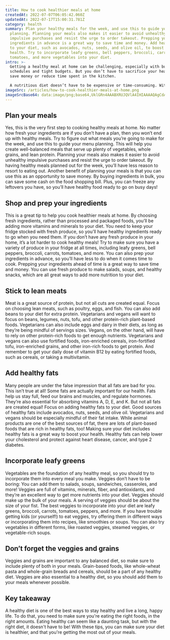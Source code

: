 ```yaml
---
title: How to cook healthier meals at home
createdAt: 2022-07-07T06:05:42.060Z
updatedAt: 2022-07-17T15:00:31.781Z
category: health
summary: Plan your healthy meals for the week, and use this to guide your menu
  planning. Planning your meals also makes it easier to avoid unhealthy
  impulsive purchases and resist the urge to order takeout. Prepping your
  ingredients in advance is a great way to save time and money. Add healthy fats
  to your diet, such as avocados, nuts, seeds, and olive oil, to boost your
  health. Try to incorporate leafy greens, bell peppers, broccoli, carrots,
  tomatoes, and more vegetables into your diet.
intro: >-
  Getting a healthy meal at home can be challenging, especially with busy
  schedules and tight budgets. But you don’t have to sacrifice your health to
  save money or reduce time spent in the kitchen. 

  A nutritious diet doesn’t have to be expensive or time-consuming. With some planning and preparation, you can make home-cooked meals that are both cheap and healthy. Healthy eating is more than just counting calories; it’s about focusing on foods that are unprocessed and rich in vitamins, minerals, and other nutrients. Eating well helps keep you lean, boost your immune system, manage your weight, and prevent chronic diseases like heart disease and type 2 diabetes. Focusing on the right foods will help get you there. Let’s take a look at some tips on how to cook healthier meals at home!
imageSrc: /articles/how-to-cook-healthier-meals-at-home.png
imageSrcBase64: data:image/png;base64,UklGRn4AAABXRUJQVlA4IHIAAAAQAgCdASoKAAoAAUAmJZgCdAYuba/wm+fIAP7y6pjfRGsg9gy4wTmdLO88vsjqlTtv2DJuOZEWr+mt0cqfDLKgbIhzksHRzOByu1Osk7L6WXLb10J5yXulUIfp/8/mWW8QmjfOwxlA4aUY0KD02msAAAA=
---
```


## Plan your meals

Yes, this is the very first step to cooking healthy meals at home. No matter how fresh your ingredients are if you don’t have a plan, then you won’t end up with healthy meals.
Try to figure out what meals you’re going to make for the week, and use this to guide your menu planning. This will help you create well-balanced meals that serve up plenty of vegetables, whole grains, and lean protein.
Planning your meals also makes it easier to avoid unhealthy impulsive purchases and resist the urge to order takeout. By having healthy meals planned out for the week, you’ll have less reason to resort to eating out.
Another benefit of planning your meals is that you can use this as an opportunity to save money. By buying ingredients in bulk, you can save some cash on the food shopping bill. Plus, you can freeze any leftovers you have, so you’ll have healthy food ready to go on busy days!

## Shop and prep your ingredients

This is a great tip to help you cook healthier meals at home. By choosing fresh ingredients, rather than processed and packaged foods, you’ll be adding more vitamins and minerals to your diet.
You need to keep your fridge stocked with fresh produce, so you’ll have healthy ingredients ready to go when you need them. If you don’t have any fresh produce in your home, it’s a lot harder to cook healthy meals!
Try to make sure you have a variety of produce in your fridge at all times, including leafy greens, bell peppers, broccoli, carrots, tomatoes, and more. You can also prep your ingredients in advance, so you’ll have less to do when it comes time to cook.
Prepping your ingredients ahead of time is a great way to save time and money. You can use fresh produce to make salads, soups, and healthy snacks, which are all great ways to add more nutrition to your diet.

## Stick to lean meats

Meat is a great source of protein, but not all cuts are created equal. Focus on choosing lean meats, such as poultry, eggs, and fish. You can also add beans to your diet for extra protein.
Vegetarians and vegans will want to focus on beans, legumes, nuts, tofu, and other protein-rich plant-based foods.
Vegetarians can also include eggs and dairy in their diets, as long as they’re being mindful of servings sizes. Vegans, on the other hand, will have to rely on other protein-rich foods to get enough nutrients.
Vegetarians and vegans can also use fortified foods, iron-enriched cereals, iron-fortified tofu, iron-enriched grains, and other iron-rich foods to get protein. And remember to get your daily dose of vitamin B12 by eating fortified foods, such as cereals, or taking a multivitamin.

## Add healthy fats

Many people are under the false impression that all fats are bad for you. This isn’t true at all! Some fats are actually important for our health.
Fats help us stay full, feed our brains and muscles, and regulate hormones. They’re also essential for absorbing vitamins A, D, E, and K.
But not all fats are created equal! Focus on adding healthy fats to your diet. Good sources of healthy fats include avocados, nuts, seeds, and olive oil.
Vegetarians and vegans should be especially mindful of their fat intake. While animal products are one of the best sources of fat, there are lots of plant-based foods that are rich in healthy fats, too!
Making sure your diet includes healthy fats is a great way to boost your health. Healthy fats can help lower your cholesterol and protect against heart disease, cancer, and type 2 diabetes.

## Incorporate leafy greens

Vegetables are the foundation of any healthy meal, so you should try to incorporate them into every meal you make.
Veggies don’t have to be boring: You can add them to salads, soups, sandwiches, casseroles, and more!
Veggies are full of vitamins, minerals, fiber, and antioxidants, and they’re an excellent way to get more nutrients into your diet.
Veggies should make up the bulk of your meals. A serving of veggies should be about the size of your fist.
The best veggies to incorporate into your diet are leafy greens, broccoli, carrots, tomatoes, peppers, and more. If you have trouble getting kids (or yourself!) to eat veggies, try offering them in different ways or incorporating them into recipes, like smoothies or soups. You can also try vegetables in different forms, like roasted veggies, steamed veggies, or vegetable-rich soups.

## Don’t forget the veggies and grains

Veggies and grains are important to any balanced diet, so make sure to include plenty of both in your meals.
Grain-based foods, like whole-wheat pasta and whole-grain breads and cereals, should be a part of any healthy diet.
Veggies are also essential to a healthy diet, so you should add them to your meals whenever possible.

## Key takeaway

A healthy diet is one of the best ways to stay healthy and live a long, happy life. To do that, you need to make sure you're eating the right foods, in the right amounts. Eating healthy can seem like a daunting task, but with the right diet, it doesn't have to be! With these tips, you can make sure your diet is healthier, and that you're getting the most out of your meals.
